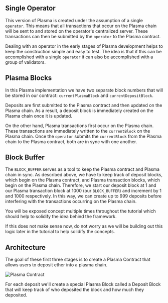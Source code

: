 ## Single Operator

This version of Plasma is created under the assumption of a single `operator`. This means that all transactions that occur on the Plasma chain will be sent to and stored on the operator's centralized server. These transactions can then be submitted by the `operator` to the Plasma contract.

Dealing with an operator in the early stages of Plasma development helps to keep the construction simple and easy to test. The idea is that if this can be accomplished with a single `operator` it can also be accomplished with a group of validators.

## Plasma Blocks 

In this Plasma implementation we have two separate block numbers that will be stored in our contract: `currentPlasmaBlock` and `currentDepositBlock`. 

Deposits are first submitted to the Plasma contract and then updated on the Plasma chain. As a result, a deposit block is immediately created on the Plasma chain once it is updated. 

On the other hand, Plasma transactions first occur on the Plasma chain. These transactions are immediately written to the `currentBlock` on the Plasma chain. Once the `operator` submits the `currentBlock` from the Plasma chain to the Plasma contract, both are in sync with one another. 

## Block Buffer

The `BLOCK_BUFFER` serves as a tool to keep the Plasma contract and Plasma chain in sync. As described above, we have to keep track of deposit blocks, which begin on the Plasma contract, and Plasma transaction blocks, which begin on the Plasma chain. Therefore, we start our deposit block at 1 and our Plasma transaction block at 1000 (our `BLOCK_BUFFER`) and increment by 1 and 1000 respectively. In this way, we can create up to 999 deposits before interfering with the transactions occurring on the Plasma chain. 

You will be exposed concept multiple times throughout the tutorial which should help to solidify the idea behind the framework.

If this does not make sense now, do not worry as we will be building out this logic later in the tutorial to help solidify the concepts.

## Architecture

The goal of these first three stages is to create a Plasma Contract that allows users to deposit ether into a plasma chain.

![Plasma Contract](https://res.cloudinary.com/divzjiip8/image/upload/v1553299880/ContractDeposits_flbay7.png)

For each deposit we'll create a special Plasma Block called a Deposit Block that will keep track of who deposited the block and how much they deposited.
